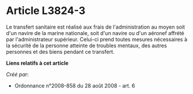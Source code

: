 # Article L3824-3

Le transfert sanitaire est réalisé aux frais de l'administration au moyen soit d'un navire de la marine nationale, soit d'un
navire ou d'un aéronef affrété par l'administrateur supérieur. Celui-ci prend toutes mesures nécessaires à la sécurité de la
personne atteinte de troubles mentaux, des autres personnes et des biens pendant ce transfert.

**Liens relatifs à cet article**

_Créé par_:

  - Ordonnance n°2008-858 du 28 août 2008 - art. 6
